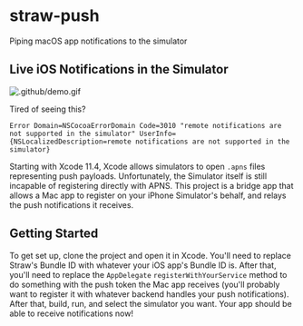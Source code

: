 # straw-push
Piping macOS app notifications to the simulator

## Live iOS Notifications in the Simulator

![.github/demo.gif](Demo)

Tired of seeing this?

```Error Domain=NSCocoaErrorDomain Code=3010 "remote notifications are not supported in the simulator" UserInfo={NSLocalizedDescription=remote notifications are not supported in the simulator}```

Starting with Xcode 11.4, Xcode allows simulators to open `.apns` files representing push payloads. Unfortunately, the Simulator itself is still incapable of registering directly with APNS. This project is a bridge app that allows a Mac app to register on your iPhone Simulator's behalf, and relays the push notifications it receives.

## Getting Started

To get set up, clone the project and open it in Xcode. You'll need to replace Straw's Bundle ID with whatever your iOS app's Bundle ID is. After that, you'll need to replace the `AppDelegate` `registerWithYourService` method to do something with the push token the Mac app receives (you'll probably want to register it with whatever backend handles your push notifications). After that, build, run, and select the simulator you want. Your app should be able to receive notifications now!